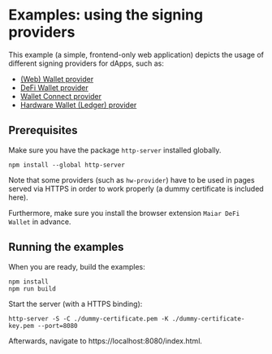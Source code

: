 # Examples: using the signing providers

This example (a simple, frontend-only web application) depicts the usage of different signing providers for dApps, such as:

 - [(Web) Wallet provider](https://github.com/multiversx/mx-sdk-erdjs-web-wallet-provider)
 - [DeFi Wallet provider](https://github.com/multiversx/mx-sdk-erdjs-extension-provider)
 - [Wallet Connect provider](https://github.com/multiversx/mx-sdk-erdjs-wallet-connect-provider)
 - [Hardware Wallet (Ledger) provider](https://github.com/multiversx/mx-sdk-erdjs-hw-provider)

## Prerequisites

Make sure you have the package `http-server` installed globally.

```
npm install --global http-server
```

Note that some providers (such as `hw-provider`) have to be used in pages served via HTTPS in order to work properly (a dummy certificate is included here).

Furthermore, make sure you install the browser extension `Maiar DeFi Wallet` in advance.

## Running the examples

When you are ready, build the examples:

```
npm install
npm run build
```

Start the server (with a HTTPS binding):

```
http-server -S -C ./dummy-certificate.pem -K ./dummy-certificate-key.pem --port=8080
```

Afterwards, navigate to https://localhost:8080/index.html.
